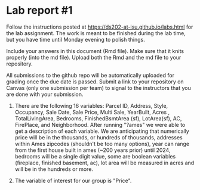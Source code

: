 
<!-- README.md is generated from README.Rmd. Please edit the README.Rmd file -->

# Lab report \#1

Follow the instructions posted at
<https://ds202-at-isu.github.io/labs.html> for the lab assignment. The
work is meant to be finished during the lab time, but you have time
until Monday evening to polish things.

Include your answers in this document (Rmd file). Make sure that it
knits properly (into the md file). Upload both the Rmd and the md file
to your repository.

All submissions to the github repo will be automatically uploaded for
grading once the due date is passed. Submit a link to your repository on
Canvas (only one submission per team) to signal to the instructors that
you are done with your submission.

1. There are the following 16 variables: Parcel ID, Address, Style, Occupancy, Sale Date, Sale Price, Multi Sale, YearBuilt, Acres
, TotalLivingArea, Bedrooms, FinishedBsmtArea (sf), LotArea(sf), AC, FirePlace, and Neighborhood. After running "?ames" we were able to
get a description of each variable. We are anticipating that numerically price will be in the thousands, or hundreds of thousands,
addresses within Ames zipcodes (shouldn't be too many options), year can range from the first house built in ames (~200 years prior)
until 2024, bedrooms will be a single digit value, some are boolean variables (fireplace, finished basement, ac), lot area will be
measured in acres and will be in the hundreds or more.

2. The variable of interest for our group is "Price". 

